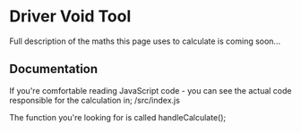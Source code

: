 # Driver Void Tool

Full description of the maths this page uses to calculate is coming soon...

## Documentation

If you're comfortable reading JavaScript code - you can see the actual code responsible for the calculation in; /src/index.js

The function you're looking for is called handleCalculate();
